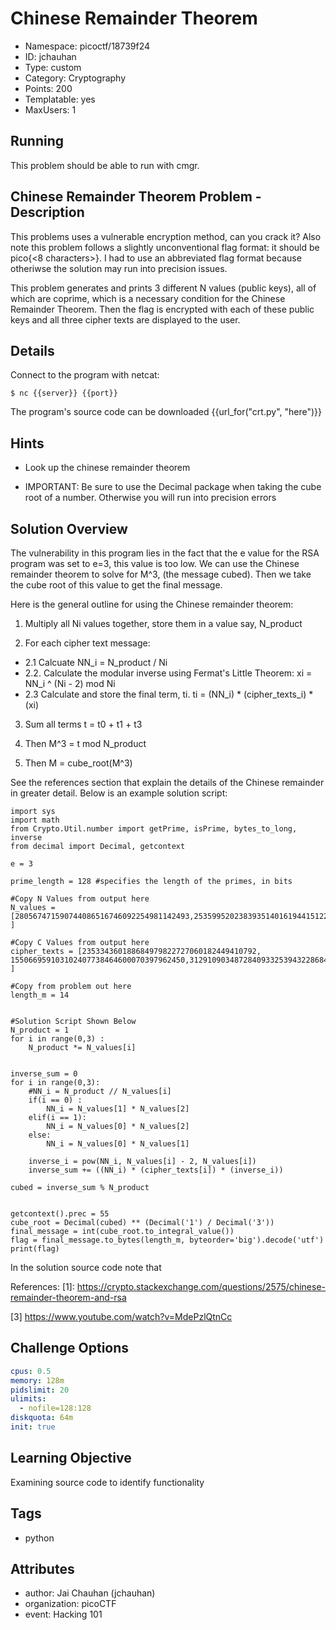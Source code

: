 # Chinese Remainder Theorem

- Namespace: picoctf/18739f24
- ID: jchauhan
- Type: custom
- Category: Cryptography
- Points: 200
- Templatable: yes
- MaxUsers: 1

## Running

This problem should be able to run with cmgr.

## Chinese Remainder Theorem Problem - Description

This problems uses a vulnerable encryption method, can you crack it?
Also note this problem follows a slightly unconventional flag format: it should be pico{<8 characters>}.
I had to use an abbreviated flag format because otheriwse the solution may run into precision issues.

This problem generates and prints 3 different N values (public keys), all of which are coprime, which is a necessary condition for the Chinese Remainder Theorem. Then the flag is encrypted with each of these public keys and all three cipher texts are displayed to the user.

## Details

Connect to the program with netcat:

`$ nc {{server}} {{port}}`

The program's source code can be downloaded {{url_for("crt.py", "here")}}

## Hints

- Look up the chinese remainder theorem

- IMPORTANT: Be sure to use the Decimal package when taking the cube root of a number. Otherwise you will run into precision errors

## Solution Overview

The vulnerability in this program lies in the fact that the e value for the RSA program was set to e=3, this value is too low.
We can use the Chinese remainder theorem to solve for M^3, (the message cubed). Then we take the cube root of this value to get the final message.

Here is the general outline for using the Chinese remainder theorem:

1. Multiply all Ni values together, store them in a value say, N_product

2. For each cipher text message:
  - 2.1 Calcuate NN_i  = N_product / Ni
  - 2.2. Calculate the modular inverse using Fermat's Little Theorem:
        xi = NN_i ^ (Ni - 2) mod Ni
  - 2.3 Calculate and store the final term, ti.
        ti = (NN_i) * (cipher_texts_i) * (xi) 

3. Sum all terms t = t0 + t1 + t3

4. Then M^3 = t mod N_product

5. Then M = cube_root(M^3)

See the references section that explain the details of the Chinese remainder in greater detail.
Below is an example solution script:

```
import sys
import math
from Crypto.Util.number import getPrime, isPrime, bytes_to_long, inverse
from decimal import Decimal, getcontext

e = 3

prime_length = 128 #specifies the length of the primes, in bits

#Copy N Values from output here
N_values = [280567471590744086516746092254981142493,253599520238393514016194415122672455521,288187072495672378636343367080601689743 ]

#Copy C Values from output here
cipher_texts = [235334360188684979822727060182449410792, 155066959103102407738464600070397962450,31291090348728409332539432286844414133 ]

#Copy from problem out here
length_m = 14


#Solution Script Shown Below
N_product = 1
for i in range(0,3) :
    N_product *= N_values[i]


inverse_sum = 0
for i in range(0,3):
    #NN_i = N_product // N_values[i]
    if(i == 0) :
        NN_i = N_values[1] * N_values[2]
    elif(i == 1):
        NN_i = N_values[0] * N_values[2]
    else:
        NN_i = N_values[0] * N_values[1]

    inverse_i = pow(NN_i, N_values[i] - 2, N_values[i])
    inverse_sum += ((NN_i) * (cipher_texts[i]) * (inverse_i))

cubed = inverse_sum % N_product


getcontext().prec = 55
cube_root = Decimal(cubed) ** (Decimal('1') / Decimal('3'))
final_message = int(cube_root.to_integral_value())
flag = final_message.to_bytes(length_m, byteorder='big').decode('utf')
print(flag)
```

In the solution source code note that

References:
[1]: https://crypto.stackexchange.com/questions/2575/chinese-remainder-theorem-and-rsa

[2]: https://math.stackexchange.com/questions/4020034/using-fermats-little-theorem-and-the-chinese-remainder-theorem

[3] https://www.youtube.com/watch?v=MdePzlQtnCc


## Challenge Options

```yaml
cpus: 0.5
memory: 128m
pidslimit: 20
ulimits:
  - nofile=128:128
diskquota: 64m
init: true
```

## Learning Objective

Examining source code to identify functionality

## Tags

- python

## Attributes

- author: Jai Chauhan (jchauhan)
- organization: picoCTF
- event: Hacking 101
